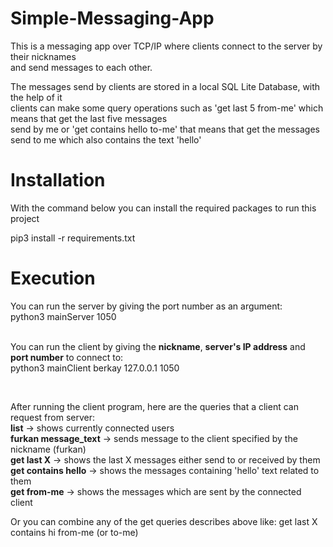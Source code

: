 # Simple-Messaging-App

This is a messaging app over TCP/IP where clients connect to the server by their nicknames <br />
and send messages to each other.

The messages send by clients are stored in a local SQL Lite Database, with the help of it <br />
clients can make some query operations such as 'get last 5 from-me' which means that get the last five messages <br />
send by me or 'get contains hello to-me' that means that get the messages send to me which also contains the text 'hello'

# Installation

With the command below you can install the required packages to run this project

pip3 install -r requirements.txt

# Execution

You can run the server by giving the port number as an argument: <br />
python3 mainServer 1050 <br /> <br />

You can run the client by giving the **nickname**, **server's IP address** and **port number** to connect to: <br />
python3 mainClient berkay 127.0.0.1 1050 <br />

<br /> 

After running the client program, here are the queries that a client can request from server: <br />
**list** -> shows currently connected users  <br />
**furkan message_text** -> sends message to the client specified by the nickname (furkan)  <br />
**get last X** -> shows the last X messages either send to or received by them <br />
**get contains hello** -> shows the messages containing 'hello' text related to them   <br />
**get from-me** -> shows the messages which are sent by the connected client

Or you can combine any of the get queries describes above like: get last X contains hi from-me (or to-me)
